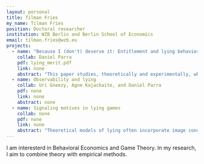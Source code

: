 ```yaml
---
layout: personal
title: Tilman Fries
my_name: Tilman Fries
position: Doctoral researcher
institution: WZB Berlin and Berlin School of Economics
email: tilman.fries@wzb.eu
projects:
  - name: "Because I (don't) deserve it: Entitlement and lying behavior"
    collab: Daniel Parra
    pdf: lying_merit.pdf
    link: none
    abstract: "This paper studies, theoretically and experimentally, whether the entitlement effect created by deservingness affects the willingness to lie. In a laboratory experiment, we compare the lying behavior of high-endowment participants with low-endowment participants. In one treatment, the allocation of the endowment is decided by participants' effort, and in the other, it is determined by a random draw. When participants lie to keep money directly determined by their effort, those who receive the high endowment lie more than those who receive the low endowment. In contrast, when income is determined by a random draw, lying is the same regardless of the endowment. These findings are consistent with our model of relative entitlement concerns where less deserving individuals are discouraged from lying because they believe that other individuals are more deserving than themselves."
  - name: Observability and lying
    collab: Uri Gneezy, Agne Kajackaite, and Daniel Parra
    pdf: none
    link: none
    abstract: none
  - name: Signaling motives in lying games
    collab: none
    pdf: none
    link: none
    abstract: "Theoretical models of lying often incorporate image concerns. They usually assume that individuals care about a social image that depends on the probability with which an observer believes they lied. I develop an image model where agents instead want to appear intrinsically honest. The model identifies an additional effect that might influence lying. In addition to not liking being suspected of lying, observers might be more tolerant of liars that have good reasons to lie. I test the theoretical predictions in an experiment. In contrast to the previous literature, the experimental results show no evidence that image concerns influence lying behavior. I investigate the relationship between beliefs and behavior and conclude that beliefs about lying have little causal influence on behavior."
---
```


I am interesterd in Behavioral Economics and Game Theory. In my research, I aim to combine theory with empirical methods.
